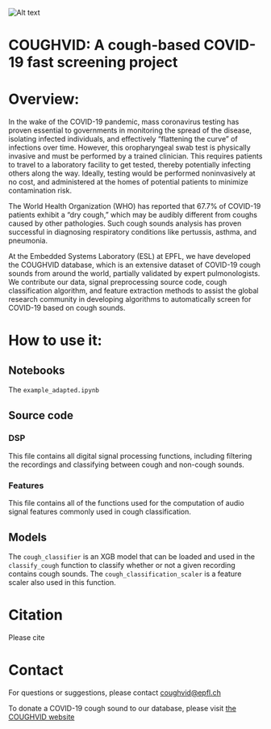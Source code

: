 
![Alt text](coughvid_logo.png?raw=true "COUGHVID")

# COUGHVID: A cough-based COVID-19 fast screening project

# Overview: 

In the wake of the COVID-19 pandemic, mass coronavirus testing has proven essential to governments in monitoring the spread of the disease, isolating infected individuals, and effectively “flattening the curve” of infections over time. However, this oropharyngeal swab test is physically invasive and must be performed by a trained clinician. This requires patients to travel to a laboratory facility to get tested, thereby potentially infecting others along the way. Ideally, testing would be performed noninvasively at no cost, and administered at the homes of potential patients to minimize contamination risk.

The World Health Organization (WHO) has reported that 67.7% of COVID-19 patients exhibit a “dry cough,” which may be audibly different from coughs caused by other pathologies. Such cough sounds analysis has proven successful in diagnosing respiratory conditions like pertussis, asthma, and pneumonia.

At the Embedded Systems Laboratory (ESL) at EPFL, we have developed the COUGHVID database, which is an extensive dataset of COVID-19 cough sounds from around the world, partially validated by expert pulmonologists. We contribute our data, signal preprocessing source code, cough classification algorithm, and feature extraction methods to assist the global research community in developing algorithms to automatically screen for COVID-19 based on cough sounds.


# How to use it: 

## Notebooks
The `example_adapted.ipynb` 

## Source code
### DSP
This file contains all digital signal processing functions, including filtering the recordings and classifying between cough and non-cough sounds.
### Features
This file contains all of the functions used for the computation of audio signal features commonly used in cough classification.

## Models
The  `cough_classifier` is an XGB model that can be loaded and used in the `classify_cough` function to classify whether or not a given recording contains cough sounds. The `cough_classification_scaler` is a feature scaler also used in this function.


# Citation

Please cite <our publication here>

# Contact

For questions or suggestions, please contact coughvid@epfl.ch

To donate a COVID-19 cough sound to our database, please visit [the COUGHVID website](coughvid.epfl.ch)